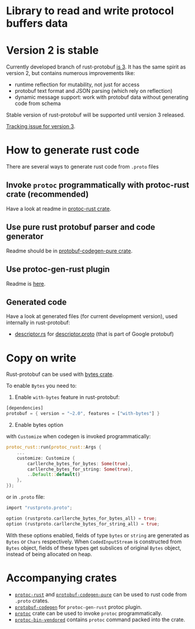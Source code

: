 <!-- cargo-sync-readme start -->

# Library to read and write protocol buffers data

# Version 2 is stable

Currently developed branch of rust-protobuf [is 3](https://docs.rs/protobuf/%3E=3.0.0-alpha).
It has the same spirit as version 2, but contains numerous improvements like:
* runtime reflection for mutability, not just for access
* protobuf text format and JSON parsing (which rely on reflection)
* dynamic message support: work with protobuf data without generating code from schema

Stable version of rust-protobuf will be supported until version 3 released.

[Tracking issue for version 3](https://github.com/stepancheg/rust-protobuf/issues/518).

# How to generate rust code

There are several ways to generate rust code from `.proto` files

## Invoke `protoc` programmatically with protoc-rust crate (recommended)

Have a look at readme in [protoc-rust crate](https://docs.rs/protoc-rust/=2).

## Use pure rust protobuf parser and code generator

Readme should be in
[protobuf-codegen-pure crate](https://docs.rs/protobuf-codegen-pure/=2).

## Use protoc-gen-rust plugin

Readme is [here](https://docs.rs/protobuf-codegen/=2).

## Generated code

Have a look at generated files (for current development version),
used internally in rust-protobuf:

* [descriptor.rs](https://github.com/stepancheg/rust-protobuf/blob/master/protobuf/src/descriptor.rs)
  for [descriptor.proto](https://github.com/stepancheg/rust-protobuf/blob/master/protoc-bin-vendored/include/google/protobuf/descriptor.proto)
  (that is part of Google protobuf)

# Copy on write

Rust-protobuf can be used with [bytes crate](https://github.com/tokio-rs/bytes).

To enable `Bytes` you need to:

1. Enable `with-bytes` feature in rust-protobuf:

```rust
[dependencies]
protobuf = { version = "~2.0", features = ["with-bytes"] }
```

2. Enable bytes option

with `Customize` when codegen is invoked programmatically:

```rust
protoc_rust::run(protoc_rust::Args {
    ...
    customize: Customize {
        carllerche_bytes_for_bytes: Some(true),
        carllerche_bytes_for_string: Some(true),
        ..Default::default()
    },
});
```

or in `.proto` file:

```rust
import "rustproto.proto";

option (rustproto.carllerche_bytes_for_bytes_all) = true;
option (rustproto.carllerche_bytes_for_string_all) = true;
```

With these options enabled, fields of type `bytes` or `string` are
generated as `Bytes` or `Chars` respectively. When `CodedInputStream` is constructed
from `Bytes` object, fields of these types get subslices of original `Bytes` object,
instead of being allocated on heap.

# Accompanying crates

* [`protoc-rust`](https://docs.rs/protoc-rust/=2)
  and [`protobuf-codegen-pure`](https://docs.rs/protobuf-codegen-pure/=2)
  can be used to rust code from `.proto` crates.
* [`protobuf-codegen`](https://docs.rs/protobuf-codegen/=2) for `protoc-gen-rust` protoc plugin.
* [`protoc`](https://docs.rs/protoc/=2) crate can be used to invoke `protoc` programmatically.
* [`protoc-bin-vendored`](https://docs.rs/protoc-bin-vendored/=2) contains `protoc` command
  packed into the crate.

<!-- cargo-sync-readme end -->
